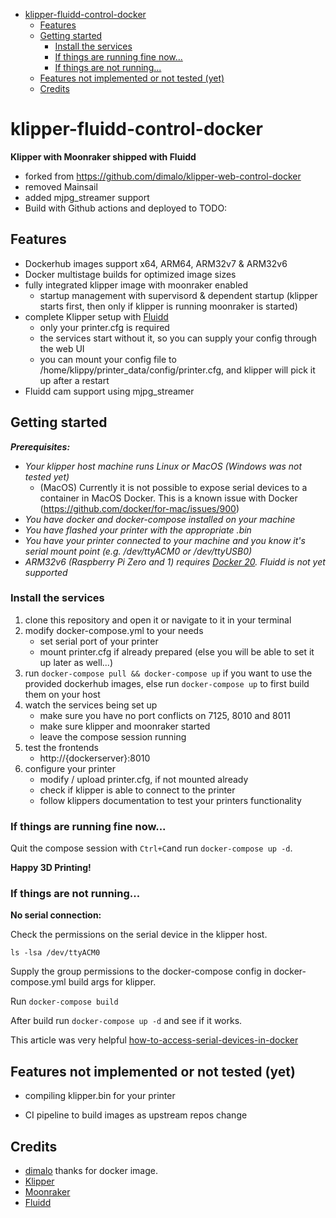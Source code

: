 <!-- ![Mainsail Multiarch Image CI](https://github.com/dimalo/klipper-fluidd-control-docker/workflows/Mainsail%20Multiarch%20Image%20CI/badge.svg)
![Klipper Moonraker Multiarch Image CI](https://github.com/dimalo/klipper-fluidd-control-docker/workflows/Klipper%20Moonraker%20Multiarch%20Image%20CI/badge.svg) -->

- [klipper-fluidd-control-docker](#klipper-fluidd-control-docker)
  - [Features](#features)
  - [Getting started](#getting-started)
    - [Install the services](#install-the-services)
    - [If things are running fine now...](#if-things-are-running-fine-now)
    - [If things are not running...](#if-things-are-not-running)
  - [Features not implemented or not tested (yet)](#features-not-implemented-or-not-tested-yet)
  - [Credits](#credits)
# klipper-fluidd-control-docker
__Klipper with Moonraker shipped with Fluidd__
- forked from https://github.com/dimalo/klipper-web-control-docker
- removed Mainsail
- added mjpg_streamer support
- Build with Github actions and deployed to TODO:


## Features
- Dockerhub images support x64, ARM64, ARM32v7 & ARM32v6
- Docker multistage builds for optimized image sizes
- fully integrated klipper image with moonraker enabled
  - startup management with supervisord & dependent startup (klipper starts first, then only if klipper is running moonraker is started)
- complete Klipper setup with [Fluidd](https://github.com/cadriel/fluidd)
  - only your printer.cfg is required
  - the services start without it, so you can supply your config through the web UI
  - you can mount your config file to /home/klippy/printer_data/config/printer.cfg, and klipper will pick it up after a restart
- Fluidd cam support using mjpg_streamer

## Getting started

___Prerequisites:___
- _Your klipper host machine runs Linux or MacOS (Windows was not tested yet)_
    - (MacOS) Currently it is not possible to expose serial devices to a container in MacOS Docker. This is a known issue with Docker (https://github.com/docker/for-mac/issues/900)
- _You have docker and docker-compose installed on your machine_
- _You have flashed your printer with the appropriate .bin_
- _You have your printer connected to your machine and you know it's serial mount point (e.g. /dev/ttyACM0 or /dev/ttyUSB0)_
- _ARM32v6 (Raspberry Pi Zero and 1) requires [Docker 20](https://docs.docker.com/engine/install/debian/#install-using-the-convenience-script). Fluidd is not yet supported_

### Install the services

1. clone this repository and open it or navigate to it in your terminal
1. modify docker-compose.yml to your needs
    - set serial port of your printer
    - mount printer.cfg if already prepared (else you will be able to set it up later as well...)
1. run ```docker-compose pull && docker-compose up``` if you want to use the provided dockerhub images, else run ```docker-compose up``` to first build them on your host
1. watch the services being set up
    - make sure you have no port conflicts on 7125, 8010 and 8011 
    - make sure klipper and moonraker started
    - leave the compose session running
1. test the frontends
    - http://{dockerserver}:8010
1. configure your printer
    - modify / upload printer.cfg, if not mounted already
    - check if klipper is able to connect to the printer
    - follow klippers documentation to test your printers functionality

### If things are running fine now...
Quit the compose session with ```Ctrl+C```and run ```docker-compose up -d```.

__Happy 3D Printing!__

### If things are not running...

__No serial connection:__

Check the permissions on the serial device in the klipper host.

```ls -lsa /dev/ttyACM0```

Supply the group permissions to the docker-compose config in docker-compose.yml build args for klipper.

Run ```docker-compose build```

After build run ```docker-compose up -d``` and see if it works.

This article was very helpful [how-to-access-serial-devices-in-docker](https://www.losant.com/blog/how-to-access-serial-devices-in-docker)

## Features not implemented or not tested (yet)
- compiling klipper.bin for your printer 

- CI pipeline to build images as upstream repos change

## Credits
- [dimalo](https://github.com/dimalo/klipper-web-control-docker) thanks for docker image.  
- [Klipper](https://github.com/KevinOConnor/klipper)
- [Moonraker](https://github.com/Arksine/moonraker)
- [Fluidd](https://github.com/cadriel/fluidd)
